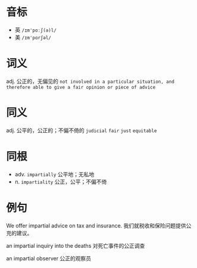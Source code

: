 # 音标

- 英 `/ɪm'pɑːʃ(ə)l/`
- 美 `/ɪm'pɑrʃəl/`

# 词义

adj. 公正的，无偏见的
`not involved in a particular situation, and therefore able to give a fair opinion or piece of advice`

# 同义

adj. 公平的，公正的；不偏不倚的
`judicial` `fair` `just` `equitable`

# 同根

- adv. `impartially` 公平地；无私地
- n. `impartiality` 公正，公平；不偏不倚

# 例句

We offer impartial advice on tax and insurance.
我们就税收和保险问题提供公充的建议。

an impartial inquiry into the deaths
对死亡事件的公正调查

an impartial observer
公正的观察员


